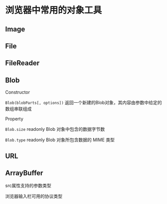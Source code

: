 # 浏览器中常用的对象工具

## Image



## File



## FileReader



## Blob

Constructor

`Blob(blobParts[, options])` 返回一个新建的Blob对象，其内容由参数中给定的数组串联组成

Property

`Blob.size`  readonly  Blob 对象中包含的数据字节数

`Blob.type`  readonly  Blob 对象所包含数据的 MIME 类型



## URL













































## ArrayBuffer







src属性支持的参数类型

浏览器输入栏可用的协议类型



